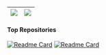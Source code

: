 | <a href="https://github.com/anuraghazra/github-readme-stats"><img align="center" src="https://github-readme-stats.vercel.app/api?username=thalesinacioo&show_icons=true&include_all_commits=true&theme=buefy&hide_border=true&"/></a> | <a href="https://github.com/anuraghazra/github-readme-stats"><img align="center" src="https://github-readme-stats.vercel.app/api/top-langs/?username=thalesinacioo&layout=compact&theme=buefy&hide_border=true" /></a> |
| ------------- | ------------- |

#### Top Repositories

[![Readme Card](https://github-readme-stats.vercel.app/api/pin/?username=thalesinacioo&repo=how2&theme=buefy)](https://github.com/thalesinacioo/HOW2)
[![Readme Card](https://github-readme-stats.vercel.app/api/pin/?username=thalesinacioo&repo=Mockup-app-figma&theme=buefy)](https://github.com/thalesinacioo/Mockup-app-figma)
